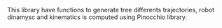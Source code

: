 This library have functions to generate tree differents trajectories, robot dinamysc and kinematics is computed using Pinocchio library.